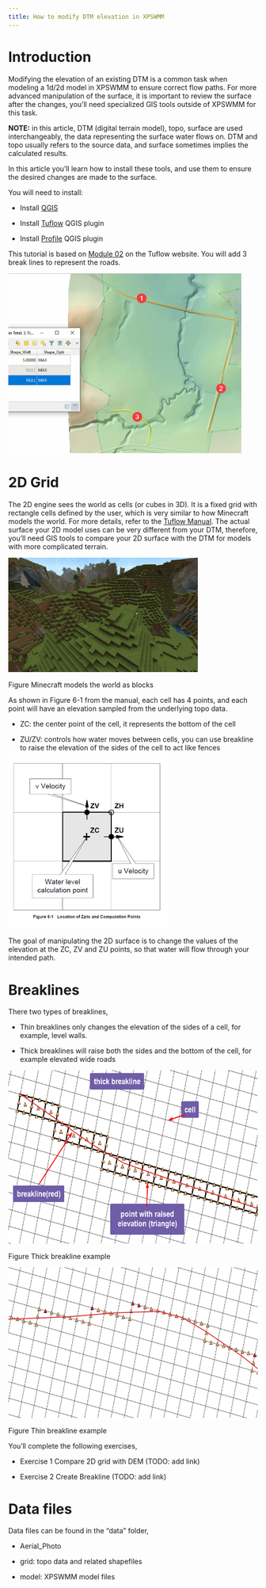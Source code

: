 ```yaml
---
title: How to modify DTM elevation in XPSWMM
---
```


# Introduction

Modifying the elevation of an existing DTM is a common task when modeling a 1d/2d model in XPSWMM to ensure correct flow paths. For more advanced manipulation of the surface, it is important to review the surface after the changes, you’ll need specialized GIS tools outside of XPSWMM for this task.

**NOTE:** in this article, DTM (digital terrain model), topo, surface are used interchangeably, the data representing the surface water flows on. DTM and topo usually refers to the source data, and surface sometimes implies the calculated results.

In this article you’ll learn how to install these tools, and use them to ensure the desired changes are made to the surface.

You will need to install:

-   Install [QGIS](https://www.qgis.org/en/site/)

-   Install [Tuflow](https://wiki.tuflow.com/index.php?title=TUFLOW_QGIS_Plugin) QGIS plugin

-   Install [Profile](•%09https:/www.youtube.com/watch?v=UD0Oumv5y1w&ab_channel=HansvanderKwast) QGIS plugin

This tutorial is based on [Module 02](https://wiki.tuflow.com/index.php?title=Tutorial_M02) on the Tuflow website. You will add 3 break lines to represent the roads.

<img src="./media/image1.png" style="width:4.9054in;height:3.78643in" alt="Graphical user interface Description automatically generated" />

# 2D Grid

The 2D engine sees the world as cells (or cubes in 3D). It is a fixed grid with rectangle cells defined by the user, which is very similar to how Minecraft models the world. For more details, refer to the [Tuflow Manual](https://www.tuflow.com/downloads/). The actual surface your 2D model uses can be very different from your DTM, therefore, you’ll need GIS tools to compare your 2D surface with the DTM for models with more complicated terrain.

<img src="./media/image2.png" style="width:3.99079in;height:2.4111in" />

Figure Minecraft models the world as blocks

As shown in Figure 6-1 from the manual, each cell has 4 points, and each point will have an elevation sampled from the underlying topo data.

-   ZC: the center point of the cell, it represents the bottom of the cell

-   ZU/ZV: controls how water moves between cells, you can use breakline to raise the elevation of the sides of the cell to act like fences

<img src="./media/image3.png" style="width:3.38624in;height:3.5617in" alt="Diagram, schematic Description automatically generated" />

The goal of manipulating the 2D surface is to change the values of the elevation at the ZC, ZV and ZU points, so that water will flow through your intended path.

# Breaklines

There two types of breaklines,

-   Thin breaklines only changes the elevation of the sides of a cell, for example, level walls.

-   Thick breaklines will raise both the sides and the bottom of the cell, for example elevated wide roads

<img src="./media/image4.png" style="width:6.5in;height:3.64028in" alt="Chart Description automatically generated" />

Figure Thick breakline example

<img src="./media/image5.png" style="width:6.5in;height:3.17292in" alt="Chart, line chart Description automatically generated" />

Figure Thin breakline example

You’ll complete the following exercises,

-   Exercise 1 Compare 2D grid with DEM (TODO: add link)

-   Exercise 2 Create Breakline (TODO: add link)

# Data files

Data files can be found in the “data” folder,

-   Aerial_Photo

-   grid: topo data and related shapefiles

-   model: XPSWMM model files
